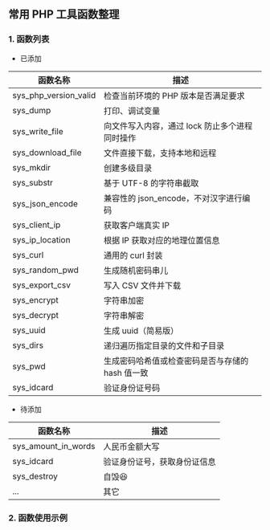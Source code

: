 常用 PHP 工具函数整理
---

### 1. 函数列表

- 已添加

| 函数名称 | 描述 |
| --- | --- |
| sys_php_version_valid | 检查当前环境的 PHP 版本是否满足要求 |
| sys_dump | 打印、调试变量 |
| sys_write_file | 向文件写入内容，通过 lock 防止多个进程同时操作 |
| sys_download_file | 文件直接下载，支持本地和远程 |
| sys_mkdir | 创建多级目录 |
| sys_substr | 基于 UTF-8 的字符串截取 |
| sys_json_encode | 兼容性的 json_encode，不对汉字进行编码 |
| sys_client_ip | 获取客户端真实 IP |
| sys_ip_location | 根据 IP 获取对应的地理位置信息 |
| sys_curl | 通用的 curl 封装 |
| sys_random_pwd | 生成随机密码串儿 |
| sys_export_csv | 写入 CSV 文件并下载 |
| sys_encrypt | 字符串加密 |
| sys_decrypt | 字符串解密 |
| sys_uuid | 生成 uuid（简易版） |
| sys_dirs | 递归遍历指定目录的文件和子目录 |
| sys_pwd | 生成密码哈希值或检查密码是否与存储的 hash 值一致 |
| sys_idcard | 验证身份证号码 |

- 待添加

| 函数名称 | 描述 |
| --- | --- |
| sys_amount_in_words | 人民币金额大写 |
| sys_idcard | 验证身份证号，获取身份证信息 |
| sys_destroy | 自毁😆 |
| ... | 其它 |


### 2. 函数使用示例








